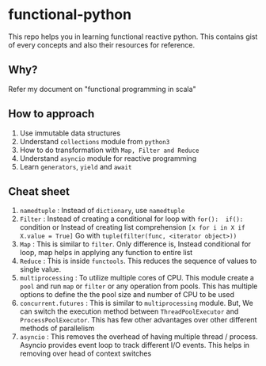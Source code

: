 # functional-python
This repo helps you in learning functional reactive python. This contains gist of every concepts and also their resources for reference.

## Why? 
Refer my document on "functional programming in scala"

## How to approach
1. Use immutable data structures 
2. Understand `collections` module from `python3`
3. How to do transformation with `Map, Filter and Reduce` 
4. Understand `asyncio` module for reactive programming
5. Learn `generators`, `yield` and `await`

## Cheat sheet
1. `namedtuple` : Instead of `dictionary`, use `namedtuple`
2. `Filter` : Instead of creating a conditional for loop with `for():  if():` condition or
    Instead of creating list comprehension `[x for i in X if X.value = True]` 
    Go with `tuple(filter(func, <iterator object>))`
3. `Map` :  This is similar to `filter`. Only difference is, Instead conditional for loop, 
    map helps in applying any function to entire list 
4. `Reduce` : This is inside `functools`. This reduces the sequence of values to single value.
5. `multiprocessing` : To utilize multiple cores of CPU. This module create a `pool` and 
    run `map` or `filter` or any operation from pools. This has multiple options to define the 
    the pool size and number of CPU to be used
6. `concurrent.futures` : This is similar to `multiprocessing` module. But, We can switch the 
    execution method between `ThreadPoolExecutor` and `ProcessPoolExecutor`. This has few other 
    advantages over other different methods of parallelism
7. `asyncio` : This removes the overhead of having multiple thread / process. Asyncio provides event 
    loop to track different I/O events. This helps in removing over head of context switches